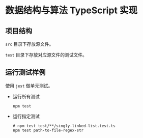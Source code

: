 # 数据结构与算法 TypeScript 实现

## 项目结构

`src` 目录下存放源文件。

`test` 目录下存放对应源文件的测试文件。

## 运行测试样例

使用 `jest` 做单元测试。

- 运行所有测试

  ```shell
  npm test
  ```

- 运行指定测试

  ```shell
  # npm test test/**/singly-linked-list.test.ts
  npm test path-to-file-regex-str
  ```
